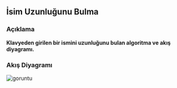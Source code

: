 
## İsim Uzunluğunu Bulma

### Açıklama

**Klavyeden girilen bir ismini uzunluğunu bulan algoritma ve akış diyagramı.**

### Akış Diyagramı






![goruntu](https://raw.githubusercontent.com/mustafadalga/akis-diyagramlari/master/Isim-uzunlugu/goruntu.bmp)
